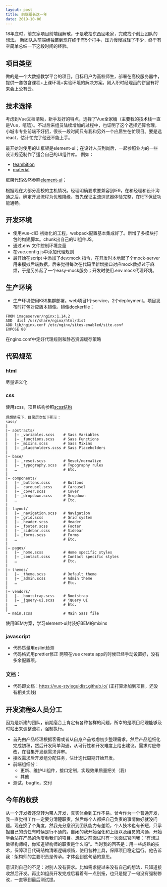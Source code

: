 ```yaml
---
layout: post
title: 前端组长这一年
date: 2019-10-06
---
```


18年底时，前东家项目前端组解散，于是收拾东西回老家，完成找个创业团队的想法。
新团队从前端组独苗到现在终于有5个打手，压力慢慢减轻了不少，终于有空简单总结一下这段时间的经验。

<!-- more -->  
## 项目类型
做的是一个大数据教学平台的项目，目标用户为高校师生，部署在高校服务器中，提供一套包含课程+上课环境+实验环境的解决方案。刚入职时经理画的饼里有将来会上公有云。 

## 技术选择
考虑到Vue文档清晰，新手友好的特点，选择了Vue全家桶（主要我的技术栈一直是Vue，嘻嘻）。不过后来组员陆续增加的过程中，也证明了这个选择还算合理。小城市专业前端不好招，很长一段时间只有我和另外一个应届生在忙项目。要是选react，估计忙完了他还不能上手。
 
最开始时使用的UI框架是element-ui；在设计人员到岗后，一起参照业内的一些设计规范制作了适合自己的UI组件库。
例如：
- [teambition](https://design.teambition.com/)
- [material](https://material.io/)

框架代码依然参照[element-ui](https://element.eleme.cn)；

根据现在大部分高校的主机情况。经理明确要求要兼容到IE9，在和经理和设计沟通之后，确定开发流程为优雅降级，首先保证主流浏览器体验完整，在IE下保证功能通畅。

## 开发环境
- 使用vue-cli3 初始化的工程，webpack配置基本集成好了。新增了多模块打包的构建脚本。chunk出自己的UI组件JS。
- 通过.env 文件控制环境变量
- 在vue.config.js中添加代理规则
- 最开始在script 中添加了dev:mock 指令，在开发时本地起了个mock-server用来模拟后端数据。后来觉得每次在代码里新增接口对应mock数据过于麻烦，于是另外起了一个easy-mock服务；开发时使用.env.mock代理环境。

## 生产环境
- 生产环境使用K8S集群部署。web项目1个service，2个deployment。项目发布时打包对应版本镜像。镜像dockerfile：
```code
FROM imageserver/nginx:1.14.2
ADD  dist /usr/share/nginx/html/dist
ADD lib/nginx.conf /etc/nginx/sites-enabled/site.conf
EXPOSE 80
```
在nginx.conf中定好代理规则和静态资源缓存策略

## 代码规范
### html
尽量语义化
### css
使用scss，项目结构参照[scss结构](https://www.sasscss.com/sass-guidelines/architecture/)
```code
理想情况下，目录层次如下所示：
sass/
|
|– abstracts/
|   |– _variables.scss    # Sass Variables
|   |– _functions.scss    # Sass Functions
|   |– _mixins.scss       # Sass Mixins
|   |– _placeholders.scss # Sass Placeholders
|
|– base/
|   |– _reset.scss        # Reset/normalize
|   |– _typography.scss   # Typography rules
|   …                     # Etc.
|
|– components/
|   |– _buttons.scss      # Buttons
|   |– _carousel.scss     # Carousel
|   |– _cover.scss        # Cover
|   |– _dropdown.scss     # Dropdown
|   …                     # Etc.
|
|– layout/
|   |– _navigation.scss   # Navigation
|   |– _grid.scss         # Grid system
|   |– _header.scss       # Header
|   |– _footer.scss       # Footer
|   |– _sidebar.scss      # Sidebar
|   |– _forms.scss        # Forms
|   …                     # Etc.
|
|– pages/
|   |– _home.scss         # Home specific styles
|   |– _contact.scss      # Contact specific styles
|   …                     # Etc.
|
|– themes/
|   |– _theme.scss        # Default theme
|   |– _admin.scss        # Admin theme
|   …                     # Etc.
|
|– vendors/
|   |– _bootstrap.scss    # Bootstrap
|   |– _jquery-ui.scss    # jQuery UI
|   …                     # Etc.
|
`– main.scss              # Main Sass file
```
使用BEM方案，学习element-ui封装好BEM的mixins

### javascript
- 代码质量用eslint检测
- 代码格式用prettier修正
两项在vue create app的时候已经手动设置好，没有多余配置项。

### 文档：
- 代码即文档：https://vue-styleguidist.github.io/ (正打算添加到项目，还没有相关实践)

## 开发流程&人员分工

因为是新建的团队，前期磨合上肯定有各种各样的问题，所幸的是项目经理能够及时站出来调整流程，强制执行。
- 首先由产品经理根据客需或者从自身产品考虑初步整理需求，然后产品组细化完成初稿，然后开发简单沟通，从可行性和开发难度上给出建议。需求对应修改，在召集开发组需求评审。
- 接收需求后开发组分配任务，估计迭代周期开始开发。
- 前端组细分：
    * 更新、维护UI组件，接口定制，实现效果质量把关（我）
    * 其他
- 测试，bugfix，交付
 
## 今年的收获
从一个开发者逐渐转为带人开发，真实体会到工作不易。曾今作为一个普通开发，我一直觉得工作一定要分清楚职责，然后每个人都把自己负责的事情做好就没问题。现在换了个角度，然我充分意识到团队能力有差距，个人技术也有长短，只承担自己的责任有时候是行不通的。自闭的我开始强化和上级以及组员的沟通，开始学会站在产品的角度看我们的项目。想起之前面试时有一次面试官问我：“有想过做架构师吗，你知道架构师的职责是什么吗”。当时我的回答是：用一些成熟的技术，保障项目代码结构清晰逻辑顺畅，使用各种工具，保障项目稳定运行。他告诉我：架构师的主要职责是传承。才体会到这句话的意思。

意识到自己的不足：对别人没有要求。比如需求提过来没有自己的想法，只知道接收然后开发。再比如组员开发完成后看着有一点别扭，也只是提了一句没有强制修改，一直等到最后测试提。
